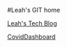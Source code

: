 #Leah's GIT home

<a href="https://velog.io/@theleah">Leah's Tech Blog</a>

<a href="https://leahgo.github.io/CovidDashboard" title="CovidDashboard">CovidDashboard</a>
